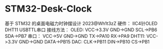 # STM32-Desk-Clock
基于 STM32 的桌面电磁力时钟摆设计
2023@Wh1t3zZ
硬件：
IIC4针OLED DHT11 USBTTL串口
接线方法：
OLED:   VCC->3.3V    GND->GND    SCL->PB6    SDA->PB7
串口：  VCC->5V      GND->GND    TX->PA10    RX->PA9
DHT11:  VCC->3.3V    GND->GND    DATA->PB15
DAC:    CLK->PB11    DIN->PB10   CS->PB1
